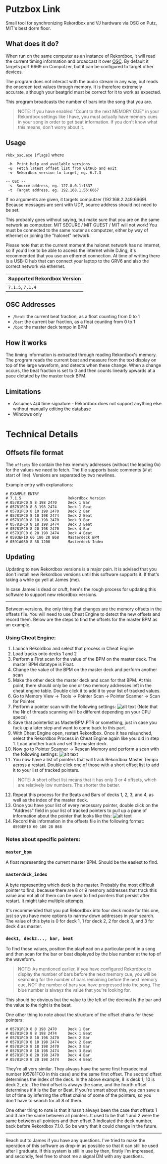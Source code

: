# Putzbox Link
Small tool for synchronizing Rekordbox and VJ hardware via OSC on Putz, MIT's best dorm floor.

## What does it do?
When run on the same computer as an instance of Rekordbox, it will read the current timing information and broadcast it over [OSC](https://en.wikipedia.org/wiki/Open_Sound_Control). By default it targets port 6669 on Computzer, but it can be configured to target other devices.

The program does not interact with the audio stream in any way, but reads the onscreen text values through memory. It is therefore extremely accurate, although your beatgrid must be correct for it to work as expected.

This program broadcasts the number of bars into the song that you are.
> NOTE: If you have enabled "Count to the next MEMORY CUE" in your Rekordbox settings like I have, you must actually have memory cues in your song in order to get beat information. If you don't know what this means, don't worry about it.

## Usage
`rkbx_osc.exe [flags]`
where
``` 
 -h  Print help and available versions
 -u  Fetch latest offset list from GitHub and exit
 -v  Rekordbox version to target, eg. 6.7.3

-- OSC --
 -s  Source address, eg. 127.0.0.1:1337
 -t  Target address, eg. 192.168.1.56:6667
```
If no arguments are given, it targets computzer (192.168.2.249:6669). Because messages are sent with UDP, source address should not need to be set.

This probably goes without saying, but make sure that you are on the same network as computzer. MIT SECURE / MIT GUEST / MIT will not work! You must be connected to the same router as computzer, either by way of ethernet or joining the "halonet" network.

Please note that at the current moment the halonet network has no internet, so if you'd like to be able to access the internet while DJing, it's recommended that you use an ethernet connection.
At time of writing there is a USB-C hub that can connect your laptop to the GRV6 and also the correct network via ethernet.

| Supported Rekordbox Version  |
| ----- |
| `7.1.5`, `7.1.4` |


## OSC Addresses
 - `/beat`: the current beat fraction, as a float counting from 0 to 1
 - `/bar`: the current bar fraction, as a float counting from 0 to 1
 - `/bpm`: the master deck tempo in BPM

## How it works
The timing information is extracted through reading Rekordbox's memory. The program reads the current beat and measure from the text display on top of the large waveform, and detects when these change.
When a change occurs, the beat fraction is set to 0 and then counts linearly upwards at a pace dictated by the master track BPM.

## Limitations
- Assumes 4/4 time signature - Rekordbox does not support anything else without manually editing the database
- Windows only

# Technical Details

## Offsets file format
The `offsets` file contain the hex memory addresses (without the leading 0x) for the values we need to fetch. The file supports basic comments (# at start of line). Versions are separated by two newlines.

Example entry with explanations:
```
# EXAMPLE ENTRY
# 7.1.5                     Rekordbox Version
# 05781FC0 8 8 198 2470     Deck 1 Bar
# 05781FC0 8 8 198 2474     Deck 1 Beat
# 05781FC0 8 10 198 2470    Deck 2 Bar
# 05781FC0 8 10 198 2474    Deck 2 Beat
# 05781FC0 8 18 198 2470    Deck 3 Bar
# 05781FC0 8 18 198 2474    Deck 3 Beat
# 05781FC0 8 20 198 2470    Deck 4 Bar
# 05781FC0 8 20 198 2474    Deck 4 Beat
# 0593EF10 60 180 28 B68    Masterdeck BPM
# 0591A080 8 38 1200        Masterdeck Index
```

## Updating
Updating to new Rekordbox versions is a major pain. It is advised that you don't install new Rekordbox versions until this software supports it. If that's taking a while go yell at James (me).

In case James is dead or cruft, here's the rough process for updating this software to support new rekordbox versions.

---

Between versions, the only thing that changes are the memory offsets in the offsets file. You will need to use Cheat Engine to detect the new offsets and record them. Below are the steps to find the offsets for the master BPM as an example.

### Using Cheat Engine:
1. Launch Rekordbox and select that process in Cheat Engine
2. Load tracks onto decks 1 and 2
3. Perform a First scan for the value of the BPM on the master deck. The master BPM datatype is Float.
4. Change the value of the BPM on the master deck and perform another scan
5. Make the other deck the master deck and scan for that BPM. At this point, there should only be one or two memory addresses left in the cheat engine table. Double click it to add it to your list of tracked values.
6. Go to Memory View -> Tools -> Pointer Scan -> Pointer Scanner -> Scan for Pointer.
7. Perform a pointer scan with the following settings:
![alt text](images/pointer_settings.png)
(Note that the Nr of threads scanning will be different depending on your CPU specs)
8. Save that pointerlist as MasterBPM.PTR or something, just in case you fuck up a later step and want to come back to this part.
9. With Cheat Engine open, restart Rekordbox. Once it has relaunched, select the Rekordbox Process in Cheat Engine again like you did in step 1. Load another track and set the master deck.
10. Now go to Pointer Scanner -> Rescan Memory and perform a scan with the following settings:
![alt text](images/pointer_settings.png)
11. You now have a list of pointers that will track Rekordbox Master Tempo across a restart. Double click one of those with a short offset list to add it to your list of tracked pointers.
> NOTE: A short offset list means that it has only 3 or 4 offsets, which are relatively low numbers. The shorter the better.
12. Repeat this process for the Beats and Bars of decks 1, 2, 3, and 4, as well as the index of the master deck.
13. Once you have your list of every necessary pointer, double click on the "Address" field in your list of tracked pointers to pull up a pane of information about the pointer that looks like this:
![alt text](images/pointer_info.png)
14. Record this information in the offsets file in the following format:
`0593EF10 60 180 28 B68`

### Notes about specific pointers:

### `master_bpm`
A float representing the current master BPM. Should be the easiest to find.

### `masterdeck_index`
A byte representing which deck is the master. Probably the most difficult pointer to find, because there are 8 or 9 memory addresses that track this value and not all of them can be used to find pointers that persist after restart. It might take multiple attempts.

It's recommended that you put Rekordbox into four deck mode for this one, just so you have more options to narrow down addresses in your search. The value of this byte is 0 for deck 1, 1 for deck 2, 2 for deck 3, and 3 for deck 4 as master.

### `deck1, deck2..., bar, beat`
To find these values, position the playhead on a particular point in a song and then scan for the bar or beat displayed by the blue number at the top of the waveform.
> NOTE: As mentioned earlier, if you have configured Rekordbox to display the number of bars before the next memory cue, you will be searching for the number of bars remaining before the next memory cue, NOT the number of bars you have progressed into the song. The blue number is always the value that you're looking for.

This should be obvious but the value to the left of the decimal is the bar and the value to the right is the beat.

One other thing to note about the structure of the offset chains for these pointers:

```
# 05781FC0 8 8 198 2470     Deck 1 Bar
# 05781FC0 8 8 198 2474     Deck 1 Beat
# 05781FC0 8 10 198 2470    Deck 2 Bar
# 05781FC0 8 10 198 2474    Deck 2 Beat
# 05781FC0 8 18 198 2470    Deck 3 Bar
# 05781FC0 8 18 198 2474    Deck 3 Beat
# 05781FC0 8 20 198 2470    Deck 4 Bar
# 05781FC0 8 20 198 2474    Deck 4 Beat
```
They're all very similar. They always have the same first hexadecimal number (05781FC0 in this case) and the same first offset.
The second offset determines the index of the deck. In the above example, 8 is deck 1, 10 is deck 2, etc. The third offset is always the same, and the fourth offset determines if it is the Bar or Beat.
If you're smart about this, you can save a lot of time by inferring the offset chains of some of the pointers, so you don't have to search for all 8 of them.

One other thing to note is that it hasn't always been the case that offsets 1 and 3 are the same between all pointers. It used to be that 1 and 2 were the same between all pointers and then offset 3 indicated the deck number, back before Rekordbox 7.1.0. So be wary that it could change in the future.

---
Reach out to James if you have any questions. I've tried to make the operation of this software as drop-in as possible so that it can still be used after I graduate. If this system is still in use by then, firstly I'm impressed, and secondly, feel free to shoot me a signal DM with any questions.